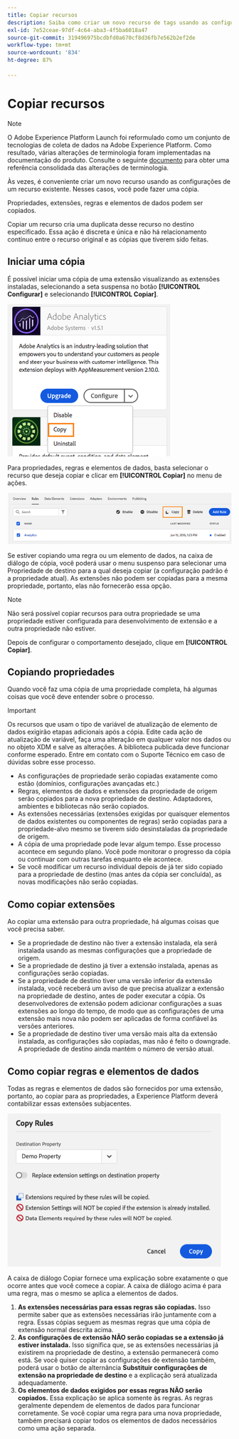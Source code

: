 ```yaml
---
title: Copiar recursos
description: Saiba como criar um novo recurso de tags usando as configurações de um recurso de tags existente na Adobe Experience Platform.
exl-id: 7e52ceae-97df-4c64-aba3-4f5ba6018a47
source-git-commit: 319496975bcdbfd0a670cf8d36fb7e562b2ef2de
workflow-type: tm+mt
source-wordcount: '834'
ht-degree: 87%

---
```


# Copiar recursos

>[!NOTE]
>
>O Adobe Experience Platform Launch foi reformulado como um conjunto de tecnologias de coleta de dados na Adobe Experience Platform. Como resultado, várias alterações de terminologia foram implementadas na documentação do produto. Consulte o seguinte [documento](../../term-updates.md) para obter uma referência consolidada das alterações de terminologia.

Às vezes, é conveniente criar um novo recurso usando as configurações de um recurso existente. Nesses casos, você pode fazer uma cópia.

Propriedades, extensões, regras e elementos de dados podem ser copiados.

Copiar um recurso cria uma duplicata desse recurso no destino especificado. Essa ação é discreta e única e não há relacionamento contínuo entre o recurso original e as cópias que tiverem sido feitas.

## Iniciar uma cópia

É possível iniciar uma cópia de uma extensão visualizando as extensões instaladas, selecionando a seta suspensa no botão **[!UICONTROL Configurar]** e selecionando **[!UICONTROL Copiar]**.

![Como copiar a extensão do Analytics](../../images/copy-initiate-extension.png)

Para propriedades, regras e elementos de dados, basta selecionar o recurso que deseja copiar e clicar em **[!UICONTROL Copiar]** no menu de ações.

![Como copiar minha regra do Analytics](../../images/copy-initiate-rule.png)

Se estiver copiando uma regra ou um elemento de dados, na caixa de diálogo de cópia, você poderá usar o menu suspenso para selecionar uma Propriedade de destino para a qual deseja copiar (a configuração padrão é a propriedade atual). As extensões não podem ser copiadas para a mesma propriedade, portanto, elas não fornecerão essa opção.

>[!NOTE]
>
>Não será possível copiar recursos para outra propriedade se uma propriedade estiver configurada para desenvolvimento de extensão e a outra propriedade não estiver.

Depois de configurar o comportamento desejado, clique em **[!UICONTROL Copiar]**.

## Copiando propriedades

Quando você faz uma cópia de uma propriedade completa, há algumas coisas que você deve entender sobre o processo.

>[!IMPORTANT]
>
>Os recursos que usam o tipo de variável de atualização de elemento de dados exigirão etapas adicionais após a cópia. Edite cada ação de atualização de variável, faça uma alteração em qualquer valor nos dados ou no objeto XDM e salve as alterações. A biblioteca publicada deve funcionar conforme esperado. Entre em contato com o Suporte Técnico em caso de dúvidas sobre esse processo.

* As configurações de propriedade serão copiadas exatamente como estão (domínios, configurações avançadas etc.)
* Regras, elementos de dados e extensões da propriedade de origem serão copiados para a nova propriedade de destino. Adaptadores, ambientes e bibliotecas não serão copiados.
* As extensões necessárias (extensões exigidas por quaisquer elementos de dados existentes ou componentes de regras) serão copiadas para a propriedade-alvo mesmo se tiverem sido desinstaladas da propriedade de origem.
* A cópia de uma propriedade pode levar algum tempo. Esse processo acontece em segundo plano. Você pode monitorar o progresso da cópia ou continuar com outras tarefas enquanto ele acontece.
* Se você modificar um recurso individual depois de já ter sido copiado para a propriedade de destino (mas antes da cópia ser concluída), as novas modificações não serão copiadas.

## Como copiar extensões

Ao copiar uma extensão para outra propriedade, há algumas coisas que você precisa saber.

* Se a propriedade de destino não tiver a extensão instalada, ela será instalada usando as mesmas configurações que a propriedade de origem.
* Se a propriedade de destino já tiver a extensão instalada, apenas as configurações serão copiadas.
* Se a propriedade de destino tiver uma versão inferior da extensão instalada, você receberá um aviso de que precisa atualizar a extensão na propriedade de destino, antes de poder executar a cópia. Os desenvolvedores de extensão podem adicionar configurações a suas extensões ao longo do tempo, de modo que as configurações de uma extensão mais nova não podem ser aplicadas de forma confiável às versões anteriores.
* Se a propriedade de destino tiver uma versão mais alta da extensão instalada, as configurações são copiadas, mas não é feito o downgrade. A propriedade de destino ainda mantém o número de versão atual.

## Como copiar regras e elementos de dados

Todas as regras e elementos de dados são fornecidos por uma extensão, portanto, ao copiar para as propriedades, a Experience Platform deverá contabilizar essas extensões subjacentes.

![Como copiar uma regra para minha propriedade de demonstração](../../images/copy-rules-dialog1.png)

A caixa de diálogo Copiar fornece uma explicação sobre exatamente o que ocorre antes que você comece a copiar. A caixa de diálogo acima é para uma regra, mas o mesmo se aplica a elementos de dados.

1. **As extensões necessárias para essas regras são copiadas.** Isso permite saber que as extensões necessárias irão juntamente com a regra. Essas cópias seguem as mesmas regras que uma cópia de extensão normal descrita acima.
1. **As configurações de extensão NÃO serão copiadas se a extensão já estiver instalada.** Isso significa que, se as extensões necessárias já existirem na propriedade de destino, a extensão permanecerá como está. Se você quiser copiar as configurações de extensão também, poderá usar o botão de alternância **Substituir configurações de extensão na propriedade de destino** e a explicação será atualizada adequadamente.
1. **Os elementos de dados exigidos por essas regras NÃO serão copiados.** Essa explicação se aplica somente às regras. As regras geralmente dependem de elementos de dados para funcionar corretamente. Se você copiar uma regra para uma nova propriedade, também precisará copiar todos os elementos de dados necessários como uma ação separada.
